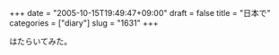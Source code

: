 +++
date = "2005-10-15T19:49:47+09:00"
draft = false
title = "日本で"
categories = ["diary"]
slug = "1631"
+++

はたらいてみた。
